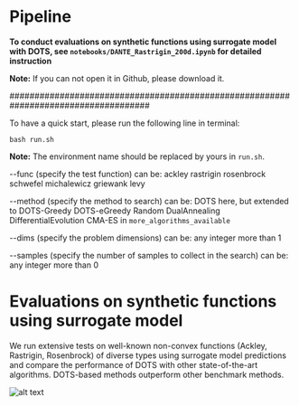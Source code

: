 # Pipeline

**To conduct evaluations on synthetic functions using surrogate model with DOTS, see `notebooks/DANTE_Rastrigin_200d.ipynb` for detailed instruction**

**Note:** If you can not open it in Github, please download it.

####################################################################################

To have a quick start, please run the following line in terminal:

```shell
bash run.sh
```
**Note:** The environment name should be replaced by yours in `run.sh`. 

--func (specify the test function) can be: ackley rastrigin rosenbrock schwefel michalewicz griewank levy

--method (specify the method to search) can be: DOTS here, but extended to DOTS-Greedy DOTS-eGreedy Random DualAnnealing DifferentialEvolution CMA-ES in `more_algorithms_available`

--dims (specify the problem dimensions) can be: any integer more than 1

--samples (specify the number of samples to collect in the search) can be: any integer more than 0



# Evaluations on synthetic functions using surrogate model

We run extensive tests on well-known non-convex functions (Ackley, Rastrigin, Rosenbrock) of diverse types using surrogate model predictions and compare the performance of DOTS with other state-of-the-art algorithms. DOTS-based methods outperform other benchmark methods.

![alt text](https://github.com/Bop2000/DOTS/blob/main/assets/synthetic_func_surrogate_model.png)
